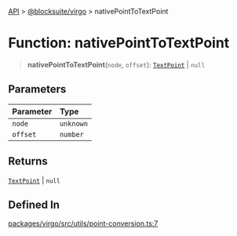[API](../../../index.md) > [@blocksuite/virgo](../index.md) > nativePointToTextPoint

# Function: nativePointToTextPoint

> **nativePointToTextPoint**(`node`, `offset`): [`TextPoint`](../type-aliases/type-alias.TextPoint.md) \| `null`

## Parameters

| Parameter | Type |
| :------ | :------ |
| `node` | `unknown` |
| `offset` | `number` |

## Returns

[`TextPoint`](../type-aliases/type-alias.TextPoint.md) \| `null`

## Defined In

[packages/virgo/src/utils/point-conversion.ts:7](https://github.com/Saul-Mirone/blocksuite/blob/f2324b82e/packages/virgo/src/utils/point-conversion.ts#L7)
